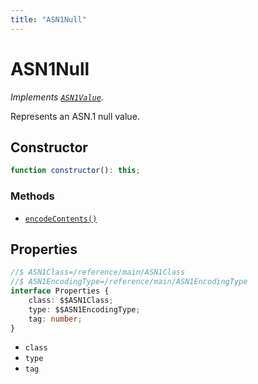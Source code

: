 ```yaml
---
title: "ASN1Null"
---
```


# ASN1Null

_Implements [`ASN1Value`](/reference/main/ASN1Value)._

Represents an ASN.1 null value.

## Constructor

```ts
function constructor(): this;
```

### Methods

- [`encodeContents()`](/reference/main/ASN1Null/encodeContents)

## Properties

```ts
//$ ASN1Class=/reference/main/ASN1Class
//$ ASN1EncodingType=/reference/main/ASN1EncodingType
interface Properties {
	class: $$ASN1Class;
	type: $$ASN1EncodingType;
	tag: number;
}
```

- `class`
- `type`
- `tag`
